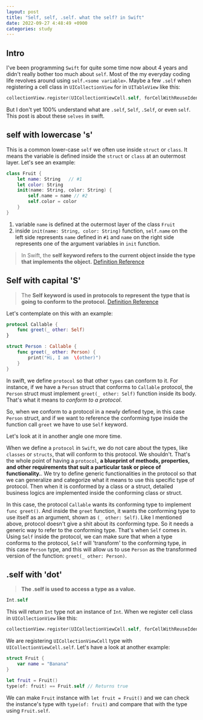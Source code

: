 ```yaml
---
layout: post
title: "Self, self, .self. what the self? in Swift"
date: 2022-09-27 4:48:49 +0900
categories: study
---
```


## Intro

I've been programming `Swift` for quite some time now about 4 years and didn't really bother too much about `self`. Most of the my everyday coding life revolves around using `self.<some variable>`. Maybe a few `.self` when registering a cell class in `UICollectionView` for in `UITableView` like this:

```swift
collectionView.register(UICollectionViewCell.self, forCellWithReuseIdentifier: "Cell")
```

But I don't yet 100% understand what are `.self`, `Self`, `.Self`, or even `self`. This post is about these `selves` in swift.

## self with lowercase 's'

This is a common lower-case `self` we often use inside `struct` or `class`. It means the variable is defined inside the `struct` or `class` at an outermost layer. Let's see an example:

```swift
class Fruit {
    let name: String   // #1
    let color: String
    init(name: String, color: String) {
        self.name = name // #2
        self.color = color
    }
}
```

1. variable `name` is defined at the outermost layer of the class `Fruit`
2. inside `init(name: String, color: String)` function, `self.name` on the left side represents `name` defined in `#1` and `name` on the right side represents one of the argument variables in `init` function.

> In Swift, the **self keyword refers to the current object inside the type that implements the object.** [Definition Reference](https://www.codingem.com/self-in-swift/)

## Self with capital 'S'

> The **Self keyword is used in protocols to represent the type that is going to conform to the protocol.** [Definition Reference](https://www.codingem.com/self-in-swift/)

Let's contemplate on this with an example:

```swift
protocol Callable {
    func greet(_ other: Self)
}

struct Person : Callable {
    func greet(_ other: Person) {
        print("Hi, I am  \(other)")
    }
}
```

In swift, we define `protocol` so that other `types` can conform to it. For instance, if we have a `Person` struct that conforms to `Callable` protocol, the `Person` struct must implement `greet(_ other: Self)` function inside its body. That's what it means to _conform to a protocol_.

So, when we conform to a protocol in a newly defined type, in this case `Person` struct, and if we want to reference the conforming type inside the function call `greet` we have to use `Self` keyword.

Let's look at it in another angle one more time.

When we define a `protocol` in `Swift`, we do not care about the types, like `classes` or `structs`, that will conform to this protocol. We shouldn't. That's the whole point of having a `protocol`, **a blueprint of methods, properties, and other requirements that suit a particular task or piece of functionality.**. We try to define generic functionalities in the protocol so that we can generalize and categorize what it means to use this specific type of protocol. Then when it is conformed by a class or a struct, detailed business logics are implemented inside the conforming class or struct.

In this case, the protocol `Callable` wants its conforming type to implement `func greet()`. And inside the `greet` function, it wants the conforming type to use itself as an argument, shown as `(_ other: Self)`. Like I mentioned above, protocol doesn't give a shit about its conforming type. So it needs a generic way to refer to the conforming type. That's when `Self` comes in. Using `Self` inside the protocol, we can make sure that when a type conforms to the protocol, `Self` will 'transform' to the conforming type, in this case `Person` type, and this will allow us to use `Person` as the transformed version of the function: `greet(_ other: Person)`.

## .self with 'dot'

> **The .self is used to access a type as a value.**

```swift
Int.self
```

This will return `Int` type not an instance of `Int`. When we register cell class in `UICollectionView` like this:

```swift
collectionView.register(UICollectionViewCell.self, forCellWithReuseIdentifier: "Cell")
```

We are registering `UICollectionViewCell` type with `UICollectionViewCell.self`. Let's have a look at another example:

```swift
struct Fruit {
    var name = "Banana"
}

let fruit = Fruit()
type(of: fruit) == Fruit.self // Returns true
```

We can make `Fruit` instance with `let fruit = Fruit()` and we can check the instance's type with `type(of: fruit)` and compare that with the type using `Fruit.self`.
